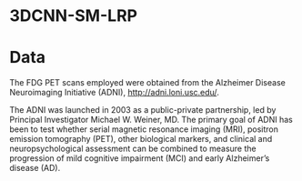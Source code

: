 # 3DCNN-SM-LRP

# Data 
The FDG PET scans employed were obtained from the Alzheimer Disease Neuroimaging Initiative (ADNI), http://adni.loni.usc.edu/. 

The ADNI was launched in 2003 as a public-private partnership, led by Principal Investigator Michael W. Weiner, MD. The primary goal of ADNI has been to test whether serial magnetic resonance imaging (MRI), positron emission tomography (PET), other biological markers, and clinical and neuropsychological assessment can be combined to measure the progression of mild cognitive impairment (MCI) and early Alzheimer’s disease (AD).
